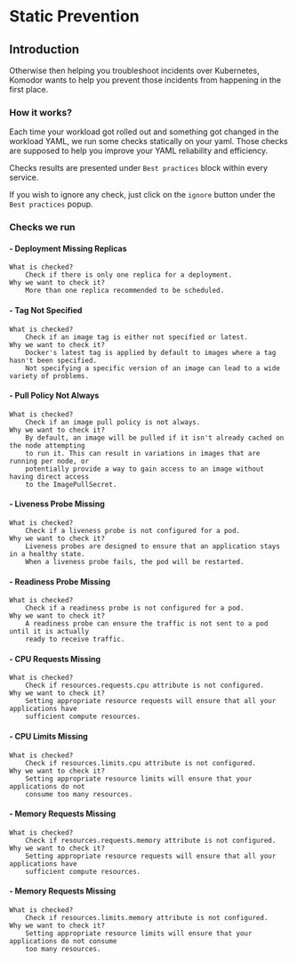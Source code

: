 # Static Prevention 

## Introduction

Otherwise then helping you troubleshoot incidents over Kubernetes, Komodor wants to 
help you prevent those incidents from happening in the first place.

### How it works?

Each time your workload got rolled out and something got changed in the workload YAML, we run
some checks statically on your yaml. Those checks are supposed to help you improve your YAML reliability
and efficiency.

Checks results are presented under `Best practices` block within every service.

If you wish to ignore any check, just click on the `ignore` button under the `Best practices` popup.

### Checks we run

#### - Deployment Missing Replicas

    What is checked?
        Check if there is only one replica for a deployment.
    Why we want to check it?
        More than one replica recommended to be scheduled.

#### - Tag Not Specified

    What is checked?
        Check if an image tag is either not specified or latest.
    Why we want to check it?
        Docker's latest tag is applied by default to images where a tag hasn't been specified. 
        Not specifying a specific version of an image can lead to a wide variety of problems.

#### - Pull Policy Not Always

    What is checked?
        Check if an image pull policy is not always.
    Why we want to check it?
        By default, an image will be pulled if it isn't already cached on the node attempting
        to run it. This can result in variations in images that are running per node, or 
        potentially provide a way to gain access to an image without having direct access 
        to the ImagePullSecret.

#### - Liveness Probe Missing

    What is checked?
        Check if a liveness probe is not configured for a pod.
    Why we want to check it?
        Liveness probes are designed to ensure that an application stays in a healthy state.
        When a liveness probe fails, the pod will be restarted.


#### - Readiness Probe Missing

    What is checked?
        Check if a readiness probe is not configured for a pod.
    Why we want to check it?
        A readiness probe can ensure the traffic is not sent to a pod until it is actually 
        ready to receive traffic.

#### - CPU Requests Missing

    What is checked?
        Check if resources.requests.cpu attribute is not configured.
    Why we want to check it?
        Setting appropriate resource requests will ensure that all your applications have
        sufficient compute resources.

#### - CPU Limits Missing

    What is checked?
        Check if resources.limits.cpu attribute is not configured.
    Why we want to check it?
        Setting appropriate resource limits will ensure that your applications do not 
        consume too many resources.

#### - Memory Requests Missing

    What is checked?
        Check if resources.requests.memory attribute is not configured.
    Why we want to check it?
        Setting appropriate resource requests will ensure that all your applications have
        sufficient compute resources.

#### - Memory Requests Missing

    What is checked?
        Check if resources.limits.memory attribute is not configured.
    Why we want to check it?
        Setting appropriate resource limits will ensure that your applications do not consume
        too many resources.